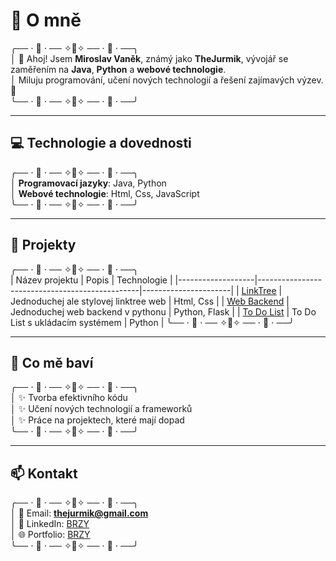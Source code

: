 # 🌟 O mně
╭── ⋅ 🍞 ⋅ ── ✧🥐✧ ── ⋅ 🍯 ⋅ ──╮  
│ 👋 Ahoj! Jsem **Miroslav Vaněk**, známý jako **TheJurmik**, vývojář se zaměřením na **Java**, **Python** a **webové technologie**.  
│ Miluju programování, učení nových technologií a řešení zajímavých výzev. 🧩  
╰── ⋅ 🍞 ⋅ ── ✧🥐✧ ── ⋅ 🍯 ⋅ ──╯

---

## 💻 Technologie a dovednosti
╭── ⋅ 🍞 ⋅ ── ✧🥐✧ ── ⋅ 🍯 ⋅ ──╮  
│ **Programovací jazyky**: Java, Python  
│ **Webové technologie**: Html, Css, JavaScript  
╰── ⋅ 🍞 ⋅ ── ✧🥐✧ ── ⋅ 🍯 ⋅ ──╯

---

## 🚀 Projekty
╭── ⋅ 🍞 ⋅ ── ✧🥐✧ ── ⋅ 🍯 ⋅ ──╮  
| Název projektu    | Popis                                          | Technologie          |
|-------------------|------------------------------------------------|----------------------|
| [LinkTree](#)     | Jednoduchej ale stylovej linktree web          | Html, Css            |
| [Web Backend](#)  | Jednoduchej web backend v pythonu              | Python, Flask        |
| [To Do List](#)   | To Do List s ukládacím systémem                | Python               |
╰── ⋅ 🍞 ⋅ ── ✧🥐✧ ── ⋅ 🍯 ⋅ ──╯

---

## 🌱 Co mě baví
╭── ⋅ 🍞 ⋅ ── ✧🥐✧ ── ⋅ 🍯 ⋅ ──╮  
│ ✨ Tvorba efektivního kódu  
│ ✨ Učení nových technologií a frameworků  
│ ✨ Práce na projektech, které mají dopad  
╰── ⋅ 🍞 ⋅ ── ✧🥐✧ ── ⋅ 🍯 ⋅ ──╯

---

## 📫 Kontakt
╭── ⋅ 🍞 ⋅ ── ✧🥐✧ ── ⋅ 🍯 ⋅ ──╮  
│ 📧 Email: **thejurmik@gmail.com**  
│ 💼 LinkedIn: [BRZY](#)  
│ 🌐 Portfolio: [BRZY](#)  
╰── ⋅ 🍞 ⋅ ── ✧🥐✧ ── ⋅ 🍯 ⋅ ──╯
